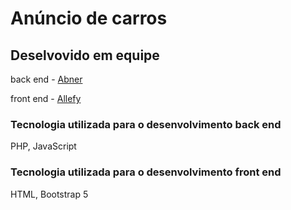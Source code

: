 # Anúncio de carros

## Deselvovido em equipe

back end - [Abner](https://github.com/abnersolivera)

front end - [Allefy](https://github.com/aleffyspfor)

### Tecnologia utilizada para o desenvolvimento back end
PHP, JavaScript

### Tecnologia utilizada para o desenvolvimento front end
HTML, Bootstrap 5
